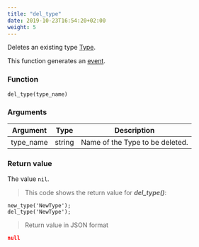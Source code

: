 ```yaml
---
title: "del_type"
date: 2019-10-23T16:54:20+02:00
weight: 5
---
```


Deletes an existing type [Type](../../data-types/Type).

This function generates an [event](../../events).

### Function

`del_type(type_name)`

### Arguments

Argument | Type | Description
-------- | ---- | -----------
type_name | string | Name of the Type to be deleted.

### Return value

The value `nil`.

> This code shows the return value for ***del_type()***:

```thingsdb,json_response
new_type('NewType');
del_type('NewType');
```

> Return value in JSON format

```json
null
```
